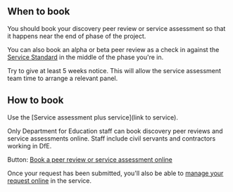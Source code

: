 ## When to book
You should book your discovery peer review or service assessment so that it happens near the end of phase of the project.

You can also book an alpha or beta peer review as a check in against the [Service Standard](https://apply-the-service-standard.education.gov.uk/service-standard) in the middle of the phase you're in.

Try to give at least 5 weeks notice. This will allow the service assessment team time to arrange a relevant panel.

## How to book
Use the [Service assessment plus service](link to service). 

Only Department for Education staff can book discovery peer reviews and service assessments online. Staff include civil servants and contractors working in DfE.

Button: [Book a peer review or service assessment online](https://service-assessments.herokuapp.com/book)

Once your request has been submitted, you'll also be able to [manage your request online](/service-assurance/manage) in the service.
